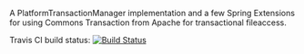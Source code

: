 A PlatformTransactionManager implementation and a few Spring Extensions for using
Commons Transaction from Apache for transactional fileaccess.

Travis CI build status: [![Build Status](https://travis-ci.org/davidkarlsen/Commons-Transaction-Spring-Integration.svg?branch=develop)](https://travis-ci.org/davidkarlsen/Commons-Transaction-Spring-Integration)
